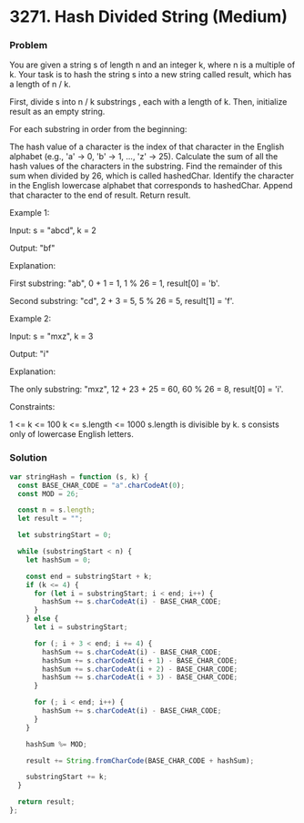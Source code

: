 # 3271. Hash Divided String (Medium)

### Problem

You are given a string s of length n and an integer k, where n is a multiple of k. Your task is to hash the string s into a new string called result, which has a length of n / k.

First, divide s into n / k
substrings
, each with a length of k. Then, initialize result as an empty string.

For each substring in order from the beginning:

The hash value of a character is the index of that character in the English alphabet (e.g., 'a' → 0, 'b' → 1, ..., 'z' → 25).
Calculate the sum of all the hash values of the characters in the substring.
Find the remainder of this sum when divided by 26, which is called hashedChar.
Identify the character in the English lowercase alphabet that corresponds to hashedChar.
Append that character to the end of result.
Return result.



Example 1:

Input: s = "abcd", k = 2

Output: "bf"

Explanation:

First substring: "ab", 0 + 1 = 1, 1 % 26 = 1, result[0] = 'b'.

Second substring: "cd", 2 + 3 = 5, 5 % 26 = 5, result[1] = 'f'.

Example 2:

Input: s = "mxz", k = 3

Output: "i"

Explanation:

The only substring: "mxz", 12 + 23 + 25 = 60, 60 % 26 = 8, result[0] = 'i'.



Constraints:

1 <= k <= 100
k <= s.length <= 1000
s.length is divisible by k.
s consists only of lowercase English letters.

### Solution

```javascript
var stringHash = function (s, k) {
  const BASE_CHAR_CODE = "a".charCodeAt(0);
  const MOD = 26;

  const n = s.length;
  let result = "";

  let substringStart = 0;

  while (substringStart < n) {
    let hashSum = 0;

    const end = substringStart + k;
    if (k <= 4) {
      for (let i = substringStart; i < end; i++) {
        hashSum += s.charCodeAt(i) - BASE_CHAR_CODE;
      }
    } else {
      let i = substringStart;

      for (; i + 3 < end; i += 4) {
        hashSum += s.charCodeAt(i) - BASE_CHAR_CODE;
        hashSum += s.charCodeAt(i + 1) - BASE_CHAR_CODE;
        hashSum += s.charCodeAt(i + 2) - BASE_CHAR_CODE;
        hashSum += s.charCodeAt(i + 3) - BASE_CHAR_CODE;
      }

      for (; i < end; i++) {
        hashSum += s.charCodeAt(i) - BASE_CHAR_CODE;
      }
    }

    hashSum %= MOD;

    result += String.fromCharCode(BASE_CHAR_CODE + hashSum);

    substringStart += k;
  }

  return result;
};
```
